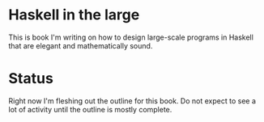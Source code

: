 # Haskell in the large

This is book I'm writing on how to design large-scale programs in Haskell that
are elegant and mathematically sound.

# Status

Right now I'm fleshing out the outline for this book.  Do not expect to see a
lot of activity until the outline is mostly complete.
